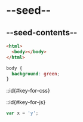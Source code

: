 # --seed--

## --seed-contents--

```html
<html>
  <body></body>
</html>
```

```css
body {
  background: green;
}
```

::id{#key-for-css}

::id{#key-for-js}

```js
var x = 'y';
```
